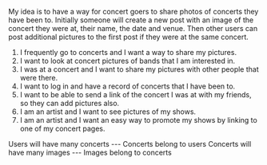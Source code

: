 My idea is to have a way for concert goers to share photos of concerts they
have been to.  Initially someone will create a new post with an image of the
concert they were at, their name, the date and venue.  Then other users can post
additional pictures to the first post if they were at the same concert.

1. I frequently go to concerts and I want a way to share my pictures.
2. I want to look at concert pictures of bands that I am interested in.
3. I was at a concert and I want to share my pictures with other people that
were there.
4. I want to log in and have a record of concerts that I have been to.
5. I want to be able to send a link of the concert I was at with my friends, so
they can add pictures also.
6. I am an artist and I want to see pictures of my shows.
7. I am an artist and I want an easy way to promote my shows by linking to one
of my concert pages.

Users will have many concerts --- Concerts belong to users
Concerts will have many images --- Images belong to concerts
